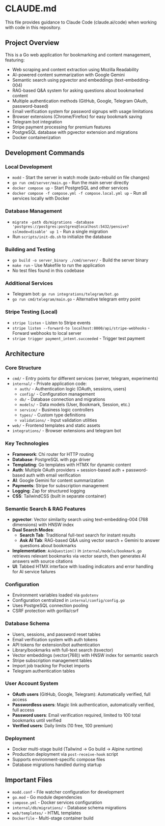 # CLAUDE.md

This file provides guidance to Claude Code (claude.ai/code) when working with code in this repository.

## Project Overview

This is a Go web application for bookmarking and content management, featuring:
- Web scraping and content extraction using Mozilla Readability
- AI-powered content summarization with Google Gemini
- Semantic search using pgvector and embeddings (text-embedding-004)
- RAG-based Q&A system for asking questions about bookmarked content
- Multiple authentication methods (GitHub, Google, Telegram OAuth, password-based)
- Email verification system for password signups with usage limitations
- Browser extensions (Chrome/Firefox) for easy bookmark saving
- Telegram bot integration
- Stripe payment processing for premium features
- PostgreSQL database with pgvector extension and migrations
- Docker containerization

## Development Commands

### Local Development
- `modd` - Start the server in watch mode (auto-rebuild on file changes)
- `go run cmd/server/main.go` - Run the main server directly
- `docker compose up` - Start PostgreSQL and other services
- `docker compose -f compose.yml -f compose.local.yml up` - Run all services locally with Docker

### Database Management
- `migrate -path db/migrations -database 'postgres://postgres:postgres@localhost:5432/pensive?sslmode=disable' up 1` - Run a single migration
- Run `scripts/init-db.sh` to initialize the database

### Building and Testing
- `go build -o server_binary ./cmd/server/` - Build the server binary
- `make run` - Use Makefile to run the application
- No test files found in this codebase

### Additional Services
- Telegram bot: `go run integrations/telegram/bot.go`
- `go run cmd/telegram/main.go` - Alternative telegram entry point

### Stripe Testing (Local)
- `stripe listen` - Listen to Stripe events
- `stripe listen --forward-to localhost:8000/api/stripe-webhooks` - Forward webhooks to local server
- `stripe trigger payment_intent.succeeded` - Trigger test payment

## Architecture

### Core Structure
- `cmd/` - Entry points for different services (server, telegram, experiments)
- `internal/` - Private application code:
  - `auth/` - Authentication logic (OAuth, sessions, users)
  - `config/` - Configuration management
  - `db/` - Database connection and migrations
  - `models/` - Data models (User, Bookmark, Session, etc.)
  - `service/` - Business logic controllers
  - `types/` - Custom type definitions
  - `validations/` - Input validation utilities
- `web/` - Frontend templates and static assets
- `integrations/` - Browser extensions and telegram bot

### Key Technologies
- **Framework**: Chi router for HTTP routing
- **Database**: PostgreSQL with pgx driver
- **Templating**: Go templates with HTMX for dynamic content
- **Auth**: Multiple OAuth providers + session-based auth + password-based auth with email verification
- **AI**: Google Gemini for content summarization
- **Payments**: Stripe for subscription management
- **Logging**: Zap for structured logging
- **CSS**: TailwindCSS (built in separate container)

### Semantic Search & RAG Features
- **pgvector**: Vector similarity search using text-embedding-004 (768 dimensions) with HNSW index
- **Dual Search Modes**:
  - **Search Tab**: Traditional full-text search for instant results
  - **Ask AI Tab**: RAG-based Q&A using vector search + Gemini to answer questions about bookmarks
- **Implementation**: `AskQuestion()` in `internal/models/bookmark.go` retrieves relevant bookmarks via vector search, then generates AI answers with source citations
- **UI**: Tabbed HTMX interface with loading indicators and error handling for AI service failures

### Configuration
- Environment variables loaded via `godotenv`
- Configuration centralized in `internal/config/config.go`
- Uses PostgreSQL connection pooling
- CSRF protection with gorilla/csrf

### Database Schema
- Users, sessions, and password reset tables
- Email verification system with auth tokens
- API tokens for extension/bot authentication
- Library/bookmarks with full-text search (tsvector)
- Vector embeddings (vector(768)) with HNSW index for semantic search
- Stripe subscription management tables
- Import job tracking for Pocket imports
- Telegram authentication tables

### User Account System
- **OAuth users** (GitHub, Google, Telegram): Automatically verified, full access
- **Passwordless users**: Magic link authentication, automatically verified, full access  
- **Password users**: Email verification required, limited to 100 total bookmarks until verified
- **Verified users**: Daily limits (10 free, 100 premium)

### Deployment
- Docker multi-stage build (Tailwind → Go build → Alpine runtime)
- Production deployment via `post-receive-hook` script
- Supports environment-specific compose files
- Database migrations handled during startup

## Important Files
- `modd.conf` - File watcher configuration for development
- `go.mod` - Go module dependencies
- `compose.yml` - Docker services configuration
- `internal/db/migrations/` - Database schema migrations
- `web/templates/` - HTML templates
- `Dockerfile` - Multi-stage container build